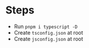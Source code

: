 # Steps

- Run `pnpm i typescript -D`
- Create `tsconfig.json` at root
- Create `jsconfig.json` at root
